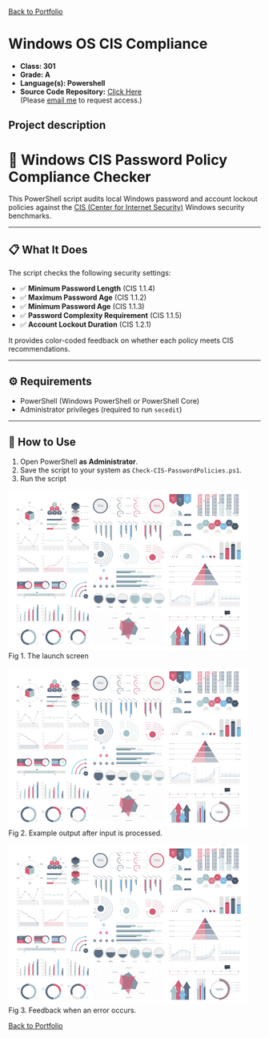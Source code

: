 [Back to Portfolio](./)

Windows OS CIS Compliance
===============

-   **Class: 301** 
-   **Grade: A** 
-   **Language(s): Powershell** 
-   **Source Code Repository:** [Click Here](https://github.com/MisterBobsAngryHead/CSCI-301-code-repository/blob/master/Final)  
    (Please [email me](mailto:richardprice.cyber@gmail.com) to request access.)

## Project description

# 🔐 Windows CIS Password Policy Compliance Checker

This PowerShell script audits local Windows password and account lockout policies against the [CIS (Center for Internet Security)](https://www.cisecurity.org/) Windows security benchmarks.

---

## 📋 What It Does

The script checks the following security settings:

- ✅ **Minimum Password Length** (CIS 1.1.4)
- ✅ **Maximum Password Age** (CIS 1.1.2)
- ✅ **Minimum Password Age** (CIS 1.1.3)
- ✅ **Password Complexity Requirement** (CIS 1.1.5)
- ✅ **Account Lockout Duration** (CIS 1.2.1)

It provides color-coded feedback on whether each policy meets CIS recommendations.

---

## ⚙️ Requirements

- PowerShell (Windows PowerShell or PowerShell Core)
- Administrator privileges (required to run `secedit`)

---

## 🚀 How to Use

1. Open PowerShell **as Administrator**.
2. Save the script to your system as `Check-CIS-PasswordPolicies.ps1`.
3. Run the script

![screenshot](images/dummy_thumbnail.jpg)  
Fig 1. The launch screen

![screenshot](images/dummy_thumbnail.jpg)  
Fig 2. Example output after input is processed.

![screenshot](images/dummy_thumbnail.jpg)  
Fig 3. Feedback when an error occurs.

[Back to Portfolio](./)
